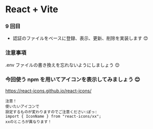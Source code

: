 # React + Vite

### 9 回目

- 認証のファイルをベースに登録、表示、更新、削除を実装します 😊

### 注意事項

.env ファイルの書き換えを忘れないようにしましょう 😊

### 今回使う npm を用いてアイコンを表示してみましょう 😊

https://react-icons.github.io/react-icons/

```
注意！
使いたいアイコンで
設定するものが変わりますのでご注意ください:ぽっ:
import { IconName } from "react-icons/xx";
xxのところが異なります！

```
